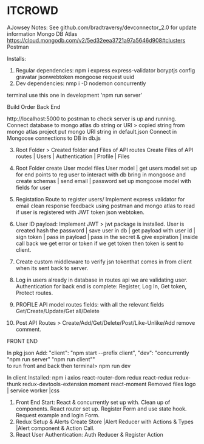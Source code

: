 # ITCROWD

AJowsey Notes:
See github.com/bradtraversy/devconnector_2.0 for update information
Mongo DB Atlas https://cloud.mongodb.com/v2/5ed32eea3721a97a5646d908#clusters
Postman

Installs:

1. Regular dependencies: npm i express express-validator bcryptjs config gravatar jsonwebtoken mongoose request uuid
2. Dev dependencies: nmp i -D nodemon concurrently

terminal use this one in development 'npm run server'

Build Order
Back End

http://localhost:5000 to postman to check server is up and running.
Connect database to mongo atlas db string or URI > copied string from mongo atlas project
put mongo URI string in default.json
Connect in Mongoose connections to DB in db.js

3. Root Folder > Created folder and Files of API routes
   Create Files of API routes | Users | Authentication | Profile | Files

4. Root Folder create User model files
   User model | get users model set up for end points to reg user to interact with db
   bring in mongoose and create schemas | send email | password
   set up mongoose model with fields for user

5. Registation Route to register users/ Implement express validator for email clean response feedback using postman and mongo atlas to read if user is registered with JWT token json webtoken.

6. User ID payload: Implement JWT > jwt package is installed. User is created hash the password | save user in db | get payload with user id | sign token | pass in payload | pass in the secret & give expiration | inside call back we get error or token if we get token then token is sent to client.

7. Create custom middleware to verify jsn tokenthat comes in from client when its sent back to server.

8. Log in users already in database in routes api we are validating user.
   Authentication for back end is complete: Register, Log In, Get token, Protect routes.

9. PROFILE API model routes fields: with all the relevant fields
   Get/Create/Update/Get all/Delete
10. Post API Routes > Create/Add/Get/Delete/Post/Like-Unlike/Add remove comment.

FRONT END

In pkg json Add: "client": "npm start --prefix client",
"dev": "concurrently \"npm run server\" \"npm run client\""  
to run front and back then terminal> npm run dev

In client Installed: npm i axios react-router-dom redux react-redux redux-thunk redux-devtools-extension moment react-moment
Removed files logo | service worker |css

1. Front End Start: React & concurrently set up with. Clean up of components. React router set up. Register Form and use state hook. Request example and login Form.
2. Redux Setup & Alerts Create Store |Alert Reducer with Actions & Types |Alert component & Action Call.
3. React User Authentication: Auth Reducer & Register Action
